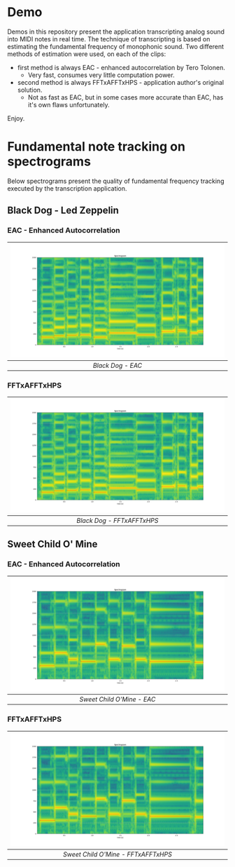 # Demo

Demos in this repository present the application transcripting analog sound into MIDI notes in real time.
The technique of transcripting is based on estimating the fundamental frequency of monophonic sound.
Two different methods of estimation were used, on each of the clips:

* first method is always EAC - enhanced autocorrelation by Tero Tolonen.
	- Very fast, consumes very little computation power.
* second method is always FFTxAFFTxHPS - application author's original solution.
	- Not as fast as EAC, but in some cases more accurate than EAC, has it's own flaws unfortunately.

Enjoy.

# Fundamental note tracking on spectrograms

Below spectrograms present the quality of fundamental frequency tracking executed by the transcription application.

## Black Dog - Led Zeppelin

### EAC - Enhanced Autocorrelation

|![black_dog_spec_eac](images/black_dog/eac/spec1.png)|
|:--:|
|*Black Dog - EAC*|

### FFTxAFFTxHPS

|![black_dog_spec_fft_afft_hps](images/black_dog/fft_afft_hps2/spec1.png)|
|:--:|
|*Black Dog - FFTxAFFTxHPS*|

## Sweet Child O' Mine

### EAC - Enhanced Autocorrelation

|![sweet_eac](images/sweet/eac/spec1.png)|
|:--:|
|*Sweet Child O'Mine - EAC*|

### FFTxAFFTxHPS

|![sweet_fft_afft_hps](images/sweet/fft_afft_hps2/spec1.png)|
|:--:|
|*Sweet Child O'Mine - FFTxAFFTxHPS*|

